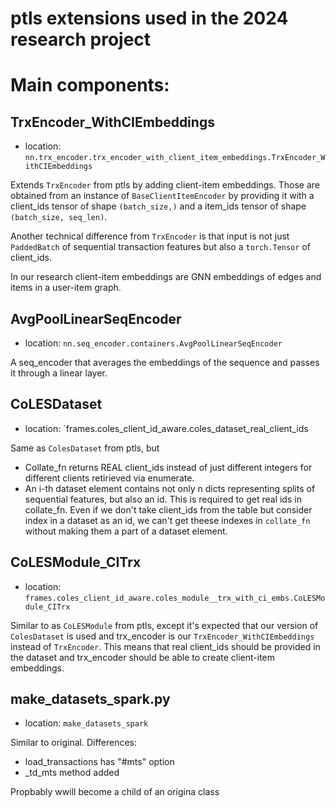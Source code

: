 # ptls extensions used in the 2024 research project

# Main components:
## TrxEncoder_WithCIEmbeddings
* location: `nn.trx_encoder.trx_encoder_with_client_item_embeddings.TrxEncoder_WithCIEmbeddings`

Extends `TrxEncoder` from ptls by adding client-item embeddings. Those are obtained from an instance of `BaseClientItemEncoder` by providing it with a client_ids tensor of shape `(batch_size,)` and a item_ids tensor of shape `(batch_size, seq_len)`. 

Another technical difference from `TrxEncoder` is that input is not just `PaddedBatch` of sequential transaction features but also a `torch.Tensor` of client_ids. 

In our research client-item embeddings are GNN embeddings of edges and items in a user-item graph.

## AvgPoolLinearSeqEncoder
* location: `nn.seq_encoder.containers.AvgPoolLinearSeqEncoder`

A seq_encoder that averages the embeddings of the sequence and passes it through a linear layer.

## CoLESDataset
* location: `frames.coles_client_id_aware.coles_dataset_real_client_ids

Same as `ColesDataset` from ptls, but 
* Collate_fn returns REAL client_ids instead of 
    just different integers for different clients retirieved via enumerate.
* An i-th dataset element contains not only n dicts representing 
    splits of sequential features, but also an id. This is required
    to get real ids in collate_fn. Even if we don't take client_ids 
    from the table but consider index in a dataset as an id, we can't get
    theese indexes in `collate_fn` without making them a part of a dataset element.

## CoLESModule_CITrx
* location: `frames.coles_client_id_aware.coles_module__trx_with_ci_embs.CoLESModule_CITrx`

Similar to as `CoLESModule` from ptls, except it's expected that our version of `ColesDataset` is used and trx_encoder is our `TrxEncoder_WithCIEmbeddings` instead of `TrxEncoder`. This means that real client_ids should be provided in the dataset and trx_encoder should be able to create client-item embeddings.

## make_datasets_spark.py
* location: `make_datasets_spark`

Similar to original. Differences:
* load_transactions has "#mts" option
* _td_mts method added

Propbably wwill become a child of an origina class